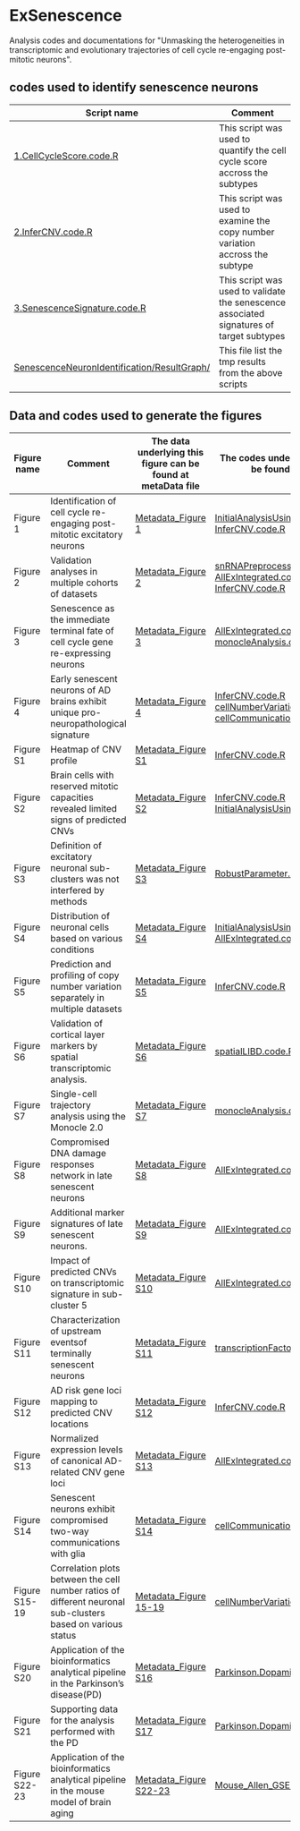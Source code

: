 # ExSenescence
Analysis codes and documentations for "Unmasking the heterogeneities in transcriptomic and evolutionary trajectories of cell cycle re-engaging post-mitotic neurons".     

## codes used to identify senescence neurons
|Script name|Comment| 
|-----------|-------| 
|[1.CellCycleScore.code.R](https://github.com/KimChow-Lab/ExSenescence/blob/main/SenescenceNeuronIdentification/1.CellCycleScore.code.R)|This script was used to quantify the cell cycle score accross the subtypes|
|[2.InferCNV.code.R](https://github.com/KimChow-Lab/ExSenescence/blob/main/SenescenceNeuronIdentification/2.InferCNV.code.R)|This script was used to examine the copy number variation accross the subtype|
|[3.SenescenceSignature.code.R](https://github.com/KimChow-Lab/ExSenescence/blob/main/SenescenceNeuronIdentification/3.SenescenceSignature.code.R)|This script was used to validate the senescence associated signatures of target subtypes|
|[SenescenceNeuronIdentification/ResultGraph/](https://github.com/KimChow-Lab/ExSenescence/tree/main/SenescenceNeuronIdentification/ResultGraph)|This file list the tmp results from the above scripts|


## Data and codes used to generate the figures  
|Figure name|Comment|The data underlying this figure can be found at metaData file |The codes underlying this figure can be found at scripts file|
|-----------|-------|-----------------------------------------------|------------------------------------------------|    
| Figure 1 | Identification of cell cycle re-engaging post-mitotic excitatory neurons | [Metadata_Figure 1](https://github.com/KimChow-Lab/ExSenescence/blob/main/metaData/) | [InitialAnalysisUsingMathysnRNA.code.R](https://github.com/KimChow-Lab/ExSenescence/blob/main/scripts/InitialAnalysisUsingMathysnRNA.code.R)<br>[InferCNV.code.R](https://github.com/KimChow-Lab/ExSenescence/blob/main/scripts/InferCNV.code.R)
| Figure 2 | Validation analyses in multiple cohorts of datasets  | [Metadata_Figure 2](https://github.com/KimChow-Lab/ExSenescence/blob/main/metaData/) | [snRNAPreprocessing.code.R](https://github.com/KimChow-Lab/ExSenescence/blob/main/scripts/snRNAPreprocessing.code.R)<br>[AllExIntegrated.code.R](https://github.com/KimChow-Lab/ExSenescence/blob/main/scripts/AllExIntegrated.code.R)<br>[InferCNV.code.R](https://github.com/KimChow-Lab/ExSenescence/blob/main/scripts/InferCNV.code.R)
| Figure 3 | Senescence as the immediate terminal fate of cell cycle gene re-expressing neurons | [Metadata_Figure 3](https://github.com/KimChow-Lab/ExSenescence/blob/main/metaData/) | [AllExIntegrated.code.R](https://github.com/KimChow-Lab/ExSenescence/blob/main/scripts/AllExIntegrated.code.R)<br>[monocleAnalysis.code.R](https://github.com/KimChow-Lab/ExSenescence/blob/main/scripts/monocleAnalysis.code.R)
| Figure 4 | Early senescent neurons of AD brains exhibit unique pro-neuropathological signature | [Metadata_Figure 4](https://github.com/KimChow-Lab/ExSenescence/blob/main/metaData/) | [InferCNV.code.R](https://github.com/KimChow-Lab/ExSenescence/blob/main/scripts/InferCNV.code.R)<br>[cellNumberVariation.code.R](https://github.com/KimChow-Lab/ExSenescence/blob/main/scripts/cellNumberVariation.code.R)<br>[cellCommunication.code.R](https://github.com/KimChow-Lab/ExSenescence/blob/main/scripts/cellCommunication.code.R)
| Figure S1 | Heatmap of CNV profile | [Metadata_Figure S1](https://github.com/KimChow-Lab/ExSenescence/blob/main/metaData/) | [InferCNV.code.R](https://github.com/KimChow-Lab/ExSenescence/blob/main/scripts/InferCNV.code.R)
| Figure S2 | Brain cells with reserved mitotic capacities revealed limited signs of predicted CNVs | [Metadata_Figure S2](https://github.com/KimChow-Lab/ExSenescence/blob/main/metaData/) | [InferCNV.code.R](https://github.com/KimChow-Lab/ExSenescence/blob/main/scripts/InferCNV.code.R)<br>[InitialAnalysisUsingMathysnRNA](https://github.com/KimChow-Lab/ExSenescence/blob/main/scripts/InitialAnalysisUsingMathysnRNA.code.R)
| Figure S3 | Definition of excitatory neuronal sub-clusters was not interfered by methods | [Metadata_Figure S3](https://github.com/KimChow-Lab/ExSenescence/blob/main/metaData/) | [RobustParameter.code.R](https://github.com/KimChow-Lab/ExSenescence/blob/main/scripts/RobustParameter.code.R)
| Figure S4 | Distribution of neuronal cells based on various conditions | [Metadata_Figure S4](https://github.com/KimChow-Lab/ExSenescence/blob/main/metaData/) | [InitialAnalysisUsingMathysnRNA](https://github.com/KimChow-Lab/ExSenescence/blob/main/scripts/InitialAnalysisUsingMathysnRNA.code.R)<br>[AllExIntegrated.code](https://github.com/KimChow-Lab/ExSenescence/blob/main/scripts/AllExIntegrated.code.R)
| Figure S5 | Prediction and profiling of copy number variation separately in multiple datasets | [Metadata_Figure S5](https://github.com/KimChow-Lab/ExSenescence/blob/main/metaData/) | [InferCNV.code.R](https://github.com/KimChow-Lab/ExSenescence/blob/main/scripts/InferCNV.code.R)
| Figure S6 | Validation of cortical layer markers by spatial transcriptomic analysis. | [Metadata_Figure S6](https://github.com/KimChow-Lab/ExSenescence/blob/main/metaData/) | [spatialLIBD.code.R](https://github.com/KimChow-Lab/ExSenescence/blob/main/scripts/spatialLIBD.code.R)
| Figure S7 | Single-cell trajectory analysis using the Monocle 2.0 | [Metadata_Figure S7](https://github.com/KimChow-Lab/ExSenescence/blob/main/metaData/) | [monocleAnalysis.code.R](https://github.com/KimChow-Lab/ExSenescence/blob/main/scripts/monocleAnalysis.code.R)
| Figure S8 | Compromised DNA damage responses network in late senescent neurons | [Metadata_Figure S8](https://github.com/KimChow-Lab/ExSenescence/blob/main/metaData/) | [AllExIntegrated.code](https://github.com/KimChow-Lab/ExSenescence/blob/main/scripts/AllExIntegrated.code.R)
| Figure S9 | Additional marker signatures of late senescent neurons. | [Metadata_Figure S9](https://github.com/KimChow-Lab/ExSenescence/blob/main/metaData/) | [AllExIntegrated.code](https://github.com/KimChow-Lab/ExSenescence/blob/main/scripts/AllExIntegrated.code.R)
| Figure S10 | Impact of predicted CNVs on transcriptomic signature in sub-cluster 5 | [Metadata_Figure S10](https://github.com/KimChow-Lab/ExSenescence/blob/main/metaData/) | [AllExIntegrated.code](https://github.com/KimChow-Lab/ExSenescence/blob/main/scripts/AllExIntegrated.code.R)
| Figure S11 | Characterization of upstream eventsof terminally senescent neurons | [Metadata_Figure S11](https://github.com/KimChow-Lab/ExSenescence/blob/main/metaData/) | [transcriptionFactorAnalysis.code.R](https://github.com/KimChow-Lab/ExSenescence/blob/main/scripts/transcriptionFactorAnalysis.code.R)
| Figure S12 | AD risk gene loci mapping to predicted CNV locations | [Metadata_Figure S12](https://github.com/KimChow-Lab/ExSenescence/blob/main/metaData/) | [InferCNV.code.R](https://github.com/KimChow-Lab/ExSenescence/blob/main/scripts/InferCNV.code.R)
| Figure S13 | Normalized expression levels of canonical AD-related CNV gene loci | [Metadata_Figure S13](https://github.com/KimChow-Lab/ExSenescence/blob/main/metaData/) | [AllExIntegrated.code](https://github.com/KimChow-Lab/ExSenescence/blob/main/scripts/AllExIntegrated.code.R)
| Figure S14 | Senescent neurons exhibit compromised two-way communications with glia | [Metadata_Figure S14](https://github.com/KimChow-Lab/ExSenescence/blob/main/metaData/) | [cellCommunication.code.R](https://github.com/KimChow-Lab/ExSenescence/blob/main/scripts/cellCommunication.code.R)
| Figure S15-19 | Correlation plots between the cell number ratios of different neuronal sub-clusters based on various status | [Metadata_Figure 15-19](https://github.com/KimChow-Lab/ExSenescence/blob/main/metaData/) | [cellNumberVariation.code.R](https://github.com/KimChow-Lab/ExSenescence/blob/main/scripts/cellNumberVariation.code.R)
| Figure S20 | Application of the bioinformatics analytical pipeline in the Parkinson’s disease(PD) | [Metadata_Figure S16](https://github.com/KimChow-Lab/ExSenescence/blob/main/metaData/) | [Parkinson.DopamineSenescence.code.R](https://github.com/KimChow-Lab/ExSenescence/blob/main/scripts/Parkinson.DopamineSenescence.code.R)
| Figure S21 | Supporting data for the analysis performed with the PD | [Metadata_Figure S17](https://github.com/KimChow-Lab/ExSenescence/blob/main/metaData/) | [Parkinson.DopamineSenescence.code.R](https://github.com/KimChow-Lab/ExSenescence/blob/main/scripts/Parkinson.DopamineSenescence.code.R)
| Figure S22-23 | Application of the bioinformatics analytical pipeline in the mouse model of brain aging | [Metadata_Figure S22-23](https://github.com/KimChow-Lab/ExSenescence/blob/main/metaData/) | [Mouse_Allen_GSE207848.code.R](https://github.com/KimChow-Lab/ExSenescence/blob/main/scripts/Mouse_Allen_GSE207848.code.R)

